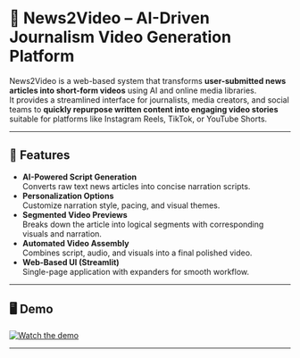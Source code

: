 # 📰 News2Video – AI-Driven Journalism Video Generation Platform

News2Video is a web-based system that transforms **user-submitted news articles into short-form videos** using AI and online media libraries.  
It provides a streamlined interface for journalists, media creators, and social teams to **quickly repurpose written content into engaging video stories** suitable for platforms like Instagram Reels, TikTok, or YouTube Shorts.

---

## 🚀 Features
- **AI-Powered Script Generation**  
  Converts raw text news articles into concise narration scripts.
- **Personalization Options**  
  Customize narration style, pacing, and visual themes.  
- **Segmented Video Previews**  
  Breaks down the article into logical segments with corresponding visuals and narration.  
- **Automated Video Assembly**  
  Combines script, audio, and visuals into a final polished video.  
- **Web-Based UI (Streamlit)**  
  Single-page application with expanders for smooth workflow.  

---

## 🖥️ Demo
[![Watch the demo](https://img.shields.io/badge/Demo-Video-blue)](https://youtu.be/8_W_mD3Zw_0)  

---
